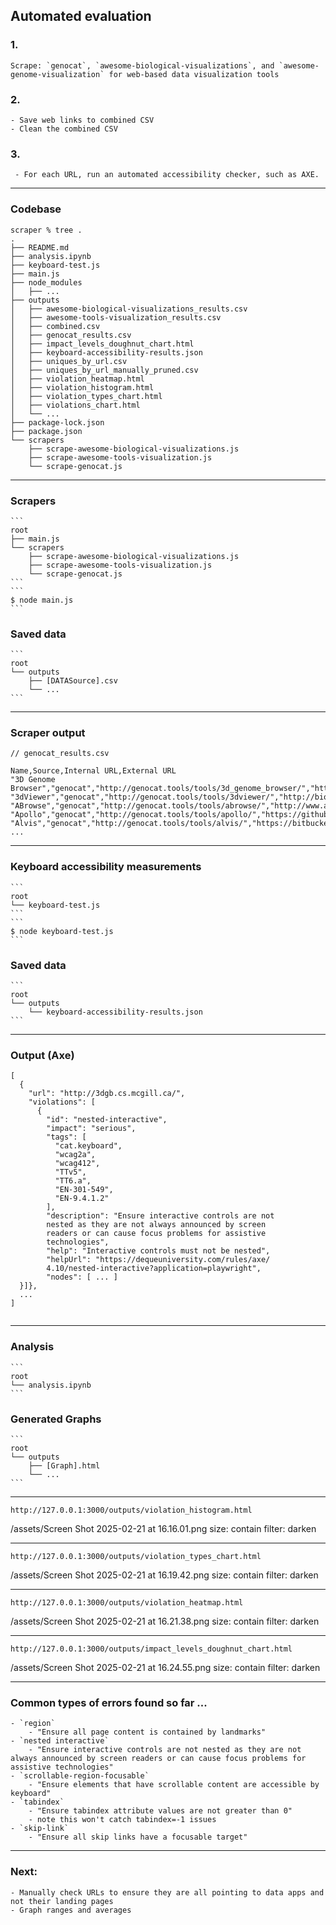 ## Automated evaluation

### 1.
	Scrape: `genocat`, `awesome-biological-visualizations`, and `awesome-genome-visualization` for web-based data visualization tools
### 2.
	- Save web links to combined CSV
	- Clean the combined CSV
### 3.
	 - For each URL, run an automated accessibility checker, such as AXE.

---

### Codebase
```
scraper % tree .
.
├── README.md
├── analysis.ipynb
├── keyboard-test.js
├── main.js
├── node_modules
│   ├── ...
├── outputs
│   ├── awesome-biological-visualizations_results.csv
│   ├── awesome-tools-visualization_results.csv
│   ├── combined.csv
│   ├── genocat_results.csv
│   ├── impact_levels_doughnut_chart.html
│   ├── keyboard-accessibility-results.json
│   ├── uniques_by_url.csv
│   ├── uniques_by_url_manually_pruned.csv
│   ├── violation_heatmap.html
│   ├── violation_histogram.html
│   ├── violation_types_chart.html
│   ├── violations_chart.html
│   └── ...
├── package-lock.json
├── package.json
└── scrapers
    ├── scrape-awesome-biological-visualizations.js
    ├── scrape-awesome-tools-visualization.js
    └── scrape-genocat.js
```

---

### Scrapers
	```
	root
	├── main.js
	└── scrapers
	    ├── scrape-awesome-biological-visualizations.js
	    ├── scrape-awesome-tools-visualization.js
	    └── scrape-genocat.js
	```
	```
	$ node main.js
	```

### Saved data
	```
	root
	└── outputs
	    ├── [DATASource].csv
	    └── ...
	```

---

### Scraper output
``` 
// genocat_results.csv

Name,Source,Internal URL,External URL
"3D Genome Browser","genocat","http://genocat.tools/tools/3d_genome_browser/","http://3dgb.cs.mcgill.ca/"
"3dViewer","genocat","http://genocat.tools/tools/3dviewer/","http://bioinfo.au.tsinghua.edu.cn/member/nadhir/HiC3DViewer/"
"ABrowse","genocat","http://genocat.tools/tools/abrowse/","http://www.abrowse.org/"
"Apollo","genocat","http://genocat.tools/tools/apollo/","https://github.com/GMOD/Apollo"
"Alvis","genocat","http://genocat.tools/tools/alvis/","https://bitbucket.org/rfs/alvis/src/master/"
...
```

---

### Keyboard accessibility measurements
	```
	root
	└── keyboard-test.js
	```
	```
	$ node keyboard-test.js
	```

### Saved data
	```
	root
	└── outputs
	    └── keyboard-accessibility-results.json
	```

---

### Output (Axe)
```
[
  {
    "url": "http://3dgb.cs.mcgill.ca/",
    "violations": [
      {
        "id": "nested-interactive",
        "impact": "serious",
        "tags": [
          "cat.keyboard",
          "wcag2a",
          "wcag412",
          "TTv5",
          "TT6.a",
          "EN-301-549",
          "EN-9.4.1.2"
        ],
        "description": "Ensure interactive controls are not 
        nested as they are not always announced by screen 
        readers or can cause focus problems for assistive 
        technologies",
        "help": "Interactive controls must not be nested",
        "helpUrl": "https://dequeuniversity.com/rules/axe/
        4.10/nested-interactive?application=playwright",
        "nodes": [ ... ]
  }]},
  ...
]
        
```

---

### Analysis
	```
	root
	└── analysis.ipynb
	```

### Generated Graphs
	```
	root
	└── outputs
	    ├── [Graph].html
	    └── ...
	```

---

	http://127.0.0.1:3000/outputs/violation_histogram.html
	

/assets/Screen Shot 2025-02-21 at 16.16.01.png
size: contain
filter: darken

---

	http://127.0.0.1:3000/outputs/violation_types_chart.html
/assets/Screen Shot 2025-02-21 at 16.19.42.png
size: contain
filter: darken

---
	http://127.0.0.1:3000/outputs/violation_heatmap.html
/assets/Screen Shot 2025-02-21 at 16.21.38.png
size: contain
filter: darken

---
	http://127.0.0.1:3000/outputs/impact_levels_doughnut_chart.html
/assets/Screen Shot 2025-02-21 at 16.24.55.png
size: contain
filter: darken



---

### Common types of errors found so far ...
	- `region`
		- "Ensure all page content is contained by landmarks"
	- `nested interactive`
		- "Ensure interactive controls are not nested as they are not always announced by screen readers or can cause focus problems for assistive technologies"
	- `scrollable-region-focusable`
		- "Ensure elements that have scrollable content are accessible by keyboard"
	- `tabindex`
		- "Ensure tabindex attribute values are not greater than 0"
		- note this won't catch tabindex=-1 issues 
	- `skip-link`
		- "Ensure all skip links have a focusable target"

---

### Next: 
	- Manually check URLs to ensure they are all pointing to data apps and not their landing pages
	- Graph ranges and averages
